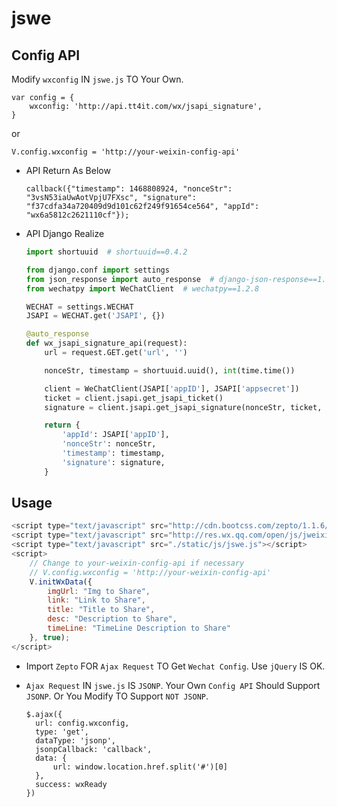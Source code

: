 # jswe

## Config API
Modify ``wxconfig`` IN ``jswe.js`` TO Your Own.
```
var config = {
    wxconfig: 'http://api.tt4it.com/wx/jsapi_signature',
}
```
or 
```
V.config.wxconfig = 'http://your-weixin-config-api'
```
* API Return As Below

    ```
    callback({"timestamp": 1468808924, "nonceStr": "3vsN53iaUwAotVpjU7FXsc", "signature": "f37cdfa34a720409d9d101c62f249f91654ce564", "appId": "wx6a5812c2621110cf"});
    ```
* API Django Realize

    ```python
    import shortuuid  # shortuuid==0.4.2

    from django.conf import settings
    from json_response import auto_response  # django-json-response==1.1.3
    from wechatpy import WeChatClient  # wechatpy==1.2.8
    
    WECHAT = settings.WECHAT
    JSAPI = WECHAT.get('JSAPI', {})

    @auto_response
    def wx_jsapi_signature_api(request):
        url = request.GET.get('url', '')
    
        nonceStr, timestamp = shortuuid.uuid(), int(time.time())
    
        client = WeChatClient(JSAPI['appID'], JSAPI['appsecret'])
        ticket = client.jsapi.get_jsapi_ticket()
        signature = client.jsapi.get_jsapi_signature(nonceStr, ticket, timestamp, url)
    
        return {
            'appId': JSAPI['appID'],
            'nonceStr': nonceStr,
            'timestamp': timestamp,
            'signature': signature,
        }
    ```

## Usage
```javascript
<script type="text/javascript" src="http://cdn.bootcss.com/zepto/1.1.6/zepto.min.js"></script>
<script type="text/javascript" src="http://res.wx.qq.com/open/js/jweixin-1.0.0.js"></script>
<script type="text/javascript" src="./static/js/jswe.js"></script>
<script>
    // Change to your-weixin-config-api if necessary
    // V.config.wxconfig = 'http://your-weixin-config-api'
    V.initWxData({
        imgUrl: "Img to Share",
        link: "Link to Share",
        title: "Title to Share",
        desc: "Description to Share",
        timeLine: "TimeLine Description to Share"
    }, true);
</script>
```
* Import ``Zepto`` FOR ``Ajax Request`` TO Get ``Wechat Config``. Use ``jQuery`` IS OK.
* ``Ajax Request`` IN ``jswe.js`` IS ``JSONP``. Your Own ``Config API`` Should Support ``JSONP``. Or You Modify TO Support ``NOT JSONP``.

  ```
  $.ajax({
    url: config.wxconfig,
    type: 'get',
    dataType: 'jsonp',
    jsonpCallback: 'callback',
    data: {
        url: window.location.href.split('#')[0]
    },
    success: wxReady
  })
  ```
